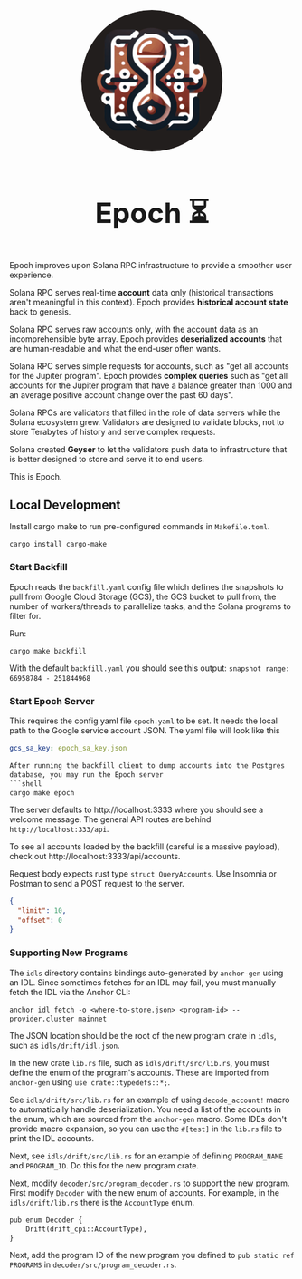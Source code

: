 <p align="center">
  <a href="https://epoch.fm">
    <img alt="Epoch" src="./assets/logo.png" width="250px" style="border-radius: 50%;"/>
  </a>
</p>


<h1 align="center" style="font-size: 50px">
    Epoch ⏳
</h1>

Epoch improves upon Solana RPC infrastructure to provide a smoother user experience.

Solana RPC serves real-time **account** data only (historical transactions aren't meaningful in this context).
Epoch provides **historical account state** back to genesis.

Solana RPC serves raw accounts only, with the account data as an incomprehensible byte array.
Epoch provides **deserialized accounts** that are human-readable and what the end-user often wants.

Solana RPC serves simple requests for accounts, such as "get all accounts for the Jupiter program".
Epoch provides **complex queries** such as "get all accounts for the Jupiter program that have a balance greater 
than 1000 and an average positive account change over the past 60 days".

Solana RPCs are validators that filled in the role of data servers while the Solana ecosystem grew. 
Validators are designed to validate blocks, not to store Terabytes of history and serve complex requests.

Solana created **Geyser** to let the validators push data to infrastructure that is better designed to 
store and serve it to end users.

This is Epoch. 


## Local Development

Install cargo make to run pre-configured commands in `Makefile.toml`.
```shell
cargo install cargo-make
```

### Start Backfill
Epoch reads the `backfill.yaml` config file which defines the snapshots to pull from Google Cloud Storage (GCS), the 
GCS bucket to pull from, the number of workers/threads to parallelize tasks, and the Solana programs to filter for.

Run:
```shell
cargo make backfill
```
With the default `backfill.yaml` you should see this output: `snapshot range: 66958784 - 251844968`


### Start Epoch Server
This requires the config yaml file `epoch.yaml` to be set. 
It needs the local path to the Google service account JSON.
The yaml file will look like this
```yaml
gcs_sa_key: epoch_sa_key.json
```

```shell
After running the backfill client to dump accounts into the Postgres database, you may run the Epoch server
```shell
cargo make epoch
```
The server defaults to http://localhost:3333 where you should see a welcome message.
The general API routes are behind `http://localhost:333/api`.

To see all accounts loaded by the backfill (careful is a massive payload), 
check out http://localhost:3333/api/accounts.

Request body expects rust type `struct QueryAccounts`. Use Insomnia or Postman to send a POST request to the server.
```json
{
  "limit": 10,
  "offset": 0
}
```

### Supporting New Programs
The `idls` directory contains bindings auto-generated by `anchor-gen` using an IDL.
Since sometimes fetches for an IDL may fail, you must manually fetch the IDL via the Anchor CLI:
```shell
anchor idl fetch -o <where-to-store.json> <program-id> --provider.cluster mainnet
```
The JSON location should be the root of the new program crate in `idls`, such as `idls/drift/idl.json`.

In the new crate `lib.rs` file, such as `idls/drift/src/lib.rs`, you must define the enum of the program's accounts.
These are imported from `anchor-gen` using `use crate::typedefs::*;`.

See `idls/drift/src/lib.rs` for an example of using `decode_account!` macro to automatically handle deserialization.
You need a list of the accounts in the enum, which are sourced from the `anchor-gen` macro.
Some IDEs don't provide macro expansion, so you can use the `#[test]` in the `lib.rs` file to print the IDL accounts.

Next, see `idls/drift/src/lib.rs` for an example of defining `PROGRAM_NAME` and `PROGRAM_ID`.
Do this for the new program crate.


Next, modify `decoder/src/program_decoder.rs` to support the new program.
First modify `Decoder` with the new enum of accounts.
For example, in the `idls/drift/lib.rs` there is the `AccountType` enum.
```shell
pub enum Decoder {
    Drift(drift_cpi::AccountType),
}
```
Next, add the program ID of the new program you defined 
to `pub static ref PROGRAMS` in `decoder/src/program_decoder.rs`.